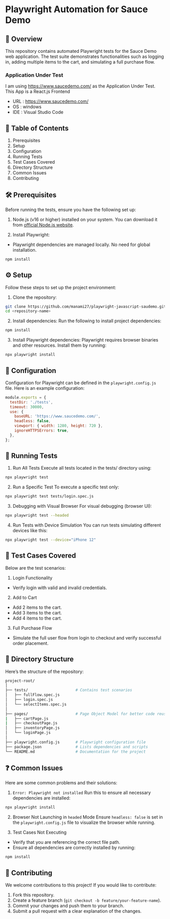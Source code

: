 # Playwright Automation for Sauce Demo
## 📌 Overview
This repository contains automated Playwright tests for the Sauce Demo web application.
The test suite demonstrates functionalities such as logging in, adding multiple items to the cart, and simulating a full purchase flow.

### Application Under Test
I am using https://www.saucedemo.com/ as the Application Under Test. This App is a React.js Frontend

- URL : https://www.saucedemo.com/
- OS : windows
- IDE : Visual Studio Code

## 🚀 Table of Contents
1. Prerequisites
2. Setup
3. Configuration
4. Running Tests
5. Test Cases Covered
6. Directory Structure
7. Common Issues
8. Contributing

## 🛠️ Prerequisites
Before running the tests, ensure you have the following set up:

1. Node.js (v16 or higher) installed on your system.
   You can download it from [official Node.js website](https://nodejs.org/en/).

2. Install Playwright:
- Playwright dependencies are managed locally. No need for global installation.
```bash
npm install
```

## ⚙️ Setup
Follow these steps to set up the project environment:

1. Clone the repository:

```bash
git clone https://github.com/manami27/playwright-javascript-saudemo.git
cd <repository-name>
```
2. Install dependencies: Run the following to install project dependencies:

```bash
npm install
```
3. Install Playwright dependencies: Playwright requires browser binaries and other resources. Install them by running:
```bash
npx playwright install
```

## 🛑 Configuration
Configuration for Playwright can be defined in the ```playwright.config.js``` file.
Here is an example configuration:

```javascript
module.exports = {
  testDir: './tests',
  timeout: 30000,
  use: {
    baseURL: 'https://www.saucedemo.com/',
    headless: false,
    viewport: { width: 1280, height: 720 },
    ignoreHTTPSErrors: true,
  },
};
```

## 🚀 Running Tests
1. Run All Tests
Execute all tests located in the tests/ directory using:

```bash
npx playwright test
```
2. Run a Specific Test
To execute a specific test only:

```bash
npx playwright test tests/login.spec.js
```
3. Debugging with Visual Browser
For visual debugging (browser UI):

```bash
npx playwright test --headed
```
4. Run Tests with Device Simulation
You can run tests simulating different devices like this:

```bash
npx playwright test --device="iPhone 12"
```
## 🧪 Test Cases Covered
Below are the test scenarios:

1. Login Functionality
- Verify login with valid and invalid credentials.
2. Add to Cart
- Add 2 items to the cart.
- Add 3 items to the cart.
- Add 4 items to the cart.
3. Full Purchase Flow
- Simulate the full user flow from login to checkout and verify successful order placement.

## 📂 Directory Structure
Here’s the structure of the repository:

```bash
project-root/
│
├── tests/                     # Contains test scenarios
│   ├── fullFlow.spec.js
│   ├── login.spec.js
│   └── selectItems.spec.js
│
├── pages/                     # Page Object Model for better code reuse
|   ├── cartPage.js
|   ├── checkoutPage.js
│   ├── inventoryPage.js
│   └── loginPage.js
│
├── playwright.config.js       # Playwright configuration file
├── package.json               # Lists dependencies and scripts
└── README.md                  # Documentation for the project
```

## ❓ Common Issues
Here are some common problems and their solutions:

1. ```Error: Playwright not installed```
Run this to ensure all necessary dependencies are installed:

```bash
npx playwright install
```
2. Browser Not Launching in ```headed``` Mode
Ensure ```headless: false``` is set in the ```playwright.config.js``` file to visualize the browser while running.

3. Test Cases Not Executing
- Verify that you are referencing the correct file path.
- Ensure all dependencies are correctly installed by running:
```bash
npm install
```
## 🤝 Contributing
We welcome contributions to this project! If you would like to contribute:

1. Fork this repository.
2. Create a feature branch (```git checkout -b feature/your-feature-name```).
3. Commit your changes and push them to your branch.
4. Submit a pull request with a clear explanation of the changes.
